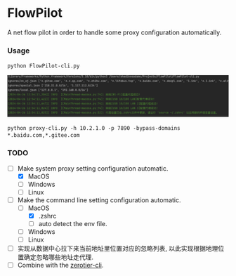 # FlowPilot

A net flow pilot in order to handle some proxy configuration automatically.

### Usage

```shell
python FlowPilot-cli.py 
```

![](assets/截屏2024-04-26%2012.59.44.png)

```shell
python proxy-cli.py -h 10.2.1.0 -p 7890 -bypass-domains *.baidu.com,*.gitee.com
```

### TODO

* [ ] Make system proxy setting configuration automatic.
    * [x] MacOS
    * [ ] Windows
    * [ ] Linux
* [ ] Make the command line setting configuration automatic.
    * [ ] MacOS
        * [x] .zshrc
        * [ ] auto detect the env file.
    * [ ] Windows
    * [ ] Linux
* [ ] 实现从数据中心拉下来当前地址里位置对应的忽略列表, 以此实现根据地理位置确定忽略哪些地址走代理.
* [ ] Combine with the [zerotier-cli](https://github.com/zerotier/ZeroTierOne).